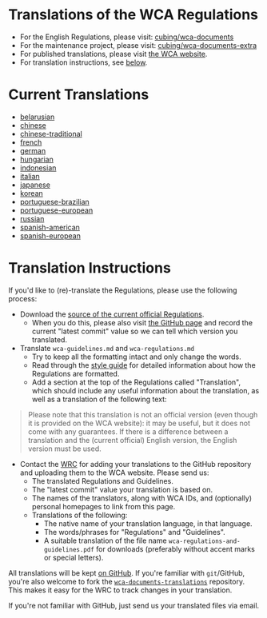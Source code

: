 # Translations of the WCA Regulations

- For the English Regulations, please visit: [cubing/wca-documents](https://github.com/cubing/wca-documents)
- For the maintenance project, please visit: [cubing/wca-documents-extra](https://github.com/cubing/wca-documents-extra)
- For published translations, please visit [the WCA website](https://www.worldcubeassociation.org/regulations/translations/).
- For translation instructions, see [below](#translation-instructions).

# Current Translations

- [belarusian](https://github.com/cubing/wca-documents-translations/tree/belarusian)
- [chinese](https://github.com/cubing/wca-documents-translations/tree/chinese)
- [chinese-traditional](https://github.com/cubing/wca-documents-translations/tree/chinese-traditional)
- [french](https://github.com/cubing/wca-documents-translations/tree/french)
- [german](https://github.com/cubing/wca-documents-translations/tree/german)
- [hungarian](https://github.com/cubing/wca-documents-translations/tree/hungarian)
- [indonesian](https://github.com/cubing/wca-documents-translations/tree/indonesian)
- [italian](https://github.com/cubing/wca-documents-translations/tree/italian)
- [japanese](https://github.com/cubing/wca-documents-translations/tree/japanese)
- [korean](https://github.com/cubing/wca-documents-translations/tree/korean)
- [portuguese-brazilian](https://github.com/cubing/wca-documents-translations/tree/portuguese-brazilian)
- [portuguese-european](https://github.com/cubing/wca-documents-translations/tree/portuguese-european)
- [russian](https://github.com/cubing/wca-documents-translations/tree/russian)
- [spanish-american](https://github.com/cubing/wca-documents-translations/tree/spanish-american)
- [spanish-european](https://github.com/cubing/wca-documents-translations/tree/spanish-european)


# Translation Instructions

If you'd like to (re)-translate the Regulations, please use the following process:

- Download the [source of the current official Regulations](https://github.com/cubing/wca-documents/archive/official.zip).
    - When you do this, please also visit [the GitHub page](https://github.com/cubing/wca-documents) and record the current "latest commit" value so we can tell which version you translated.
- Translate `wca-guidelines.md` and `wca-regulations.md`
   - Try to keep all the formatting intact and only change the words.
    - Read through the [style guide](https://github.com/cubing/wca-documents-extra/blob/master/style-guide.md) for detailed information about how the Regulations are formatted.
    - Add a section at the top of the Regulations called "Translation", which should include any useful information about the translation, as well as a translation of the following text:

> Please note that this translation is not an official version (even though it is provided on the WCA website): it may be useful, but it does not come with any guarantees. If there is a difference between a translation and the (current official) English version, the English version must be used.

 - Contact the [WRC](https://www.worldcubeassociation.org/contact/wrc) for adding your translations to the GitHub repository and uploading them to the WCA website. Please send us:
    - The translated Regulations and Guidelines.
    - The "latest commit" value your translation is based on.
    - The names of the translators, along with WCA IDs, and (optionally) personal homepages to link from this page.
    - Translations of the following:
        - The native name of your translation language, in that language.
        - The words/phrases for "Regulations" and "Guidelines".
        - A suitable translation of the file name `wca-regulations-and-guidelines.pdf` for downloads (preferably without accent marks or special letters).

All translations will be kept [on GitHub](https://github.com/cubing/wca-documents-translations).
If you're familiar with `git`/GitHub, you're also welcome to fork the [`wca-documents-translations`](https://github.com/cubing/wca-documents-translations) repository. This makes it easy for the WRC to track changes in your translation.

If you're not familiar with GitHub, just send us your translated files via email.
